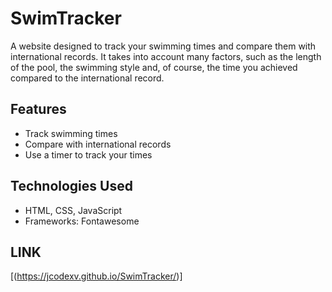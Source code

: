 # SwimTracker
A website designed to track your swimming times and compare them with international records. It takes into account many factors, such as the length of the pool, the swimming style and, of course, the time you achieved compared to the international record.

## Features

- Track swimming times
- Compare with international records
- Use a timer to track your times

## Technologies Used

- HTML, CSS, JavaScript
- Frameworks: Fontawesome

## LINK
[(https://jcodexv.github.io/SwimTracker/)]
